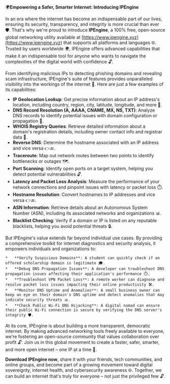 🌍**Empowering a Safer, Smarter Internet: Introducing IPEngine**

In an era where the internet has become an indispensable part of our lives, ensuring its security, transparency, and integrity is more crucial than ever 🛡️. That's why we're proud to introduce **IPEngine**, a 100% free, open-source global networking utility available at [https://www.ipengine.xyz](https://www.ipengine.xyz) that supports all platforms and languages 🌐. Trusted by users worldwide 🌍, IPEngine offers advanced capabilities that make it an indispensable tool for anyone who wants to navigate the complexities of the digital world with confidence 🔓.

From identifying malicious IPs to detecting phishing domains and revealing scam infrastructure, IPEngine's suite of features provides unparalleled visibility into the workings of the internet 🚀. Here are just a few examples of its capabilities:

*   **IP Geolocation Lookup**: Get precise information about an IP address's location, including country, region, city, latitude, longitude, and more 📍.
*   **DNS Record Resolution (A, AAAA, CNAME, MX, NS, TXT)**: Analyze DNS records to identify potential issues with domain configuration or propagation 📡.
*   **WHOIS Registry Queries**: Retrieve detailed information about a domain's registration details, including owner contact info and registrar data 🔑.
*   **Reverse DNS**: Determine the hostname associated with an IP address and vice versa 👉🔙.
*   **Traceroute**: Map out network routes between two points to identify bottlenecks or outages 🗺️.
*   **Port Scanning**: Identify open ports on a target system, helping you detect potential vulnerabilities 🔓.
*   **Latency and Packet Loss Analysis**: Measure the performance of your network connections and pinpoint issues with latency or packet loss ⏱️.
*   **Hostname Resolution**: Convert hostnames to IP addresses and vice versa 👉🔙.
*   **ASN Information**: Retrieve details about an Autonomous System Number (ASN), including its associated networks and organizations 📊.
*   **Blacklist Checking**: Verify if a domain or IP is listed on any reputable blacklists, helping you avoid potential threats 🔒.

But IPEngine's value extends far beyond individual use cases. By providing a comprehensive toolkit for internet diagnostics and security analysis, it empowers individuals and organizations to:

    *   **Verify Suspicious Domains**: A student can quickly check if an offered scholarship domain is legitimate 🎓.
    *   **Debug DNS Propagation Issues**: A developer can troubleshoot DNS propagation issues affecting their application's performance ⏱️.
    *   **Troubleshoot VPN Packet Loss**: A remote worker can diagnose and resolve packet loss issues impacting their online productivity 🛠️.
    *   **Monitor DNS Uptime and Anomalies**: A small business owner can keep an eye on their domain's DNS uptime and detect anomalies that may indicate security threats 📊.
    *   **Check Public Wi-Fi DNS Hijacking**: A digital nomad can ensure their public Wi-Fi connection is secure by verifying the DNS server's integrity 🛡️.

At its core, IPEngine is about building a more transparent, democratic internet. By making advanced networking tools freely available to everyone, we're fostering an open-source community that values collaboration over profit 🔓. Join us in this global movement to create a faster, safer, smarter, and more open internet – one IP at a time 🚀.

**Download IPEngine now**, share it with your friends, tech communities, and online groups, and become part of a growing movement toward digital sovereignty, internet health, and cybersecurity awareness 🌐. Together, we can build an internet that's truly for everyone – not just the privileged few 🔓.